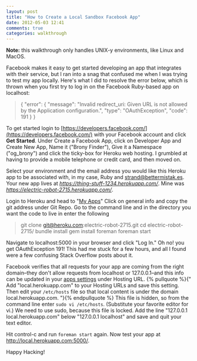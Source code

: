 ```yaml
---
layout: post
title: "How to Create a Local Sandbox Facebook App"
date: 2012-05-03 12:41
comments: true
categories: walkthrough
---
```

**Note:** this walkthrough only handles UNIX-y environments, like Linux and MacOS.

Facebook makes it easy to get started developing an app that integrates with their service, but I ran into a snag that confused me when I was trying to test my app locally. Here's what I did to resolve the error below, which is thrown when you first try to log in on the Facebook Ruby-based app on localhost:

> {
>    "error": {
>    "message": "Invalid redirect_uri: Given URL is not allowed by the Application configuration.",
>    "type": "OAuthException",
>    "code": 191
>  }
> }

To get started login to [https://developers.facebook.com/](https://developers.facebook.com/) with your Facebook account and click **Get Started**. Under Create a Facebook App, click on Developer App and Create New App, Name it ("Brony Finder"), Give it a Namespace ("og_brony") and click the ticky-box for Heroku web hosting. I grumbled at having to provide a mobile telephone or credit card, and then moved on.

Select your environment and the email address you would like this Heroku app to be associated with, in my case, Ruby and strand@bettermistak.es. Your new app lives at _https://thing-stuff-1234.herokuapp.com/_. Mine was _https://electric-robot-2715.herokuapp.com/_.

Login to Heroku and head to "[My Apps](https://api.heroku.com/myapps)" Click on general info and copy the git address under Git Repo. Go to the command line and in the directory you want the code to live in enter the following

> git clone git@heroku.com:electric-robot-2715.git
> cd electric-robot-2715/
> bundle install
> gem install foreman
> foreman start

Navigate to localhost:5000 in your browser and click "Log In." Oh no! you get OAuthException 191! This had me stuck for a few hours, and all I found were a few confusing Stack Overflow posts about it.

Facebook verifies that all requests for your app are coming from the right domain–they don't allow requests from localhost or 127.0.0.1–and this info can be updated in your [apps settings](https://developers.facebook.com/apps) under Hosting URL. {% pullquote %}{" Add "local.herokuapp.com" to your Hosting URLs and save this setting. Then edit your `/etc/hosts` file so that local content is under the domain local.herokuapp.com. "}{% endpullquote %} This file is hidden, so from the command line enter `sudo vi /etc/hosts`. (Substitute your favorite editor for vi.) We need to use sudo, because this file is locked. Add the line "127.0.0.1  local.herokuapp.com" below "127.0.0.1  localhost" and save and quit your text editor.

Hit control-c and run `foreman start` again. Now test your app at http://local.herokuapp.com:5000/.

Happy Hacking!